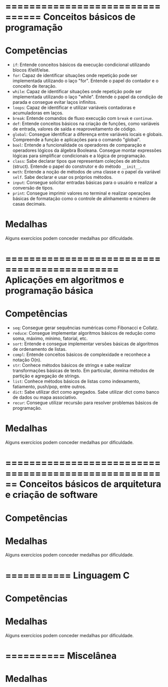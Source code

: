================================
Conceitos básicos de programação
================================

Competências
============

* `if`: Entende conceitos básicos da execução condicional utilizando blocos if/elif/else.
* `for`: Capaz de identificar situações onde  repetição pode ser implementada utilizando o laço "for". Entende o papel do contador e o conceito de iteração.
* `while`: Capaz de identificar situações onde repetição pode ser implementada utilizando o laço "while". Entende o papel da condição de parada e consegue evitar laços infinitos. 
* `loops`: Capaz de identificar e utilizar variáveis contadoras e acumuladoras em laços.
* `break`: Entende comandos de fluxo execução com `break` e `continue`.
* `def`: Entende conceitos básicos na criação de funções, como variáveis de entrada, valores de saída e reaproveitamento de código.
* `global`: Consegue identificar a diferença entre variáveis locais e globais. Compreende a função e aplicações para o comando "global".
* `bool`: Entende a funcionalidade os operadores de comparação e operadores lógicos da álgebra Booleana. Consegue montar expressões lógicas para simplificar condicionais e a lógica de programação.
* `class`: Sabe declarar tipos que representam coleções de atributos (struct). Entende o papel do construtor e do método `__init__`.
* `meth`: Entende a noção de métodos de uma classe e o papel da variável `self`. Sabe declarar e usar os próprios métodos.
* `input`: Consegue solicitar entradas básicas para o usuário e realizar a conversão de tipos.
* `print`: Consegue imprimir valores no terminal e realizar operações básicas de formatação como o controle de alinhamento e número de casas decimais.


Medalhas
========

Alguns exercícios podem conceder medalhas por dificuldade.



=============================================
Aplicações em algoritmos e programação básica
=============================================

Competências
============

* `seq`: Consegue gerar sequências numéricas como Fibonacci e Collatz.
* `reduce`: Consegue implementar algoritmos básicos de redução como soma, máximo, mínimo, fatorial, etc.
* `sort`: Entende e consegue implementar versões básicas de algoritmos de ordenamento de listas.
* `compl`: Entende conceitos básicos de complexidade e reconhece a notação O(n).
* `str`: Conhece métodos básicos de strings e sabe realizar transformações básicas de texto. Em particular, domina métodos de partição e agregação de strings.
* `list`: Conhece métodos básicos de listas como indexamento, fatiamento, push/pop, entre outros.  
* `dict`: Sabe utilizar dict como agregados. Sabe utilizar dict como banco de dados ou mapa associativo.
* `recur`: Consegue utilizar recursão para resolver problemas básicos de programação.


Medalhas
========

Alguns exercícios podem conceder medalhas por dificuldade.




======================================================
Conceitos básicos de arquitetura e criação de software
======================================================

Competências
============


Medalhas
========

Alguns exercícios podem conceder medalhas por dificuldade.





===========
Linguagem C
===========

Competências
============


Medalhas
========

Alguns exercícios podem conceder medalhas por dificuldade.



==========
Miscelânea
==========

Medalhas
========
